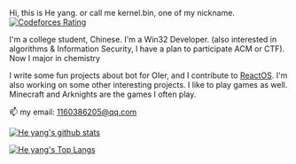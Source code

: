 Hi, this is He yang. or call me kernel.bin, one of my nickname. [![Codeforces Rating](https://cfrating.ihcr.top/?user=kernel.bin&style=flat-square)](https://codeforces.com/profile/kernel.bin)

I'm a college student, Chinese. I'm a Win32 Developer. (also interested in algorithms & Information Security, I have a plan to participate ACM or CTF). Now I major in chemistry

I write some fun projects about bot for OIer, and I contribute to [ReactOS](https://github.com/reactos/reactos). I'm also working on some other interesting projects.
I like to play games as well. Minecraft and Arknights are the games I often play. 

📫 my email: 1160386205@qq.com

[![He yang's github stats](https://github-readme-stats.vercel.app/api?username=kernelbin&show_icons=true)](https://github.com/anuraghazra/github-readme-stats)

[![He yang's Top Langs](https://github-readme-stats.vercel.app/api/top-langs/?username=kernelbin&layout=compact)](https://github.com/anuraghazra/github-readme-stats)
<!--
**kernelbin/kernelbin** is a ✨ _special_ ✨ repository because its `README.md` (this file) appears on your GitHub profile.

Here are some ideas to get you started:

- 🔭 I’m currently working on ...
- 🌱 I’m currently learning ...
- 👯 I’m looking to collaborate on ...
- 🤔 I’m looking for help with ...
- 💬 Ask me about ...
- 📫 How to reach me: ...
- 😄 Pronouns: ...
- ⚡ Fun fact: ...
-->
